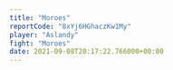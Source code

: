 ```yaml
---
title: "Moroes"
reportCode: "8xYj6HGhaczKw1My"
player: "Aslandy"
fight: "Moroes"
date: 2021-09-08T20:17:22.766000+00:00
---
```

